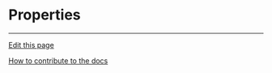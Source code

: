 # Properties

---
[Edit this page](https://github.com/saascade/platform.saascade.com/edit/main/Hub/Organizations/Projects/Design/SubdomainWorkflows/BlueprintEditor/Blocks/Properties/README.md)

[How to contribute to the docs](../../../../../../../../General/HowToContribute/README.md)
